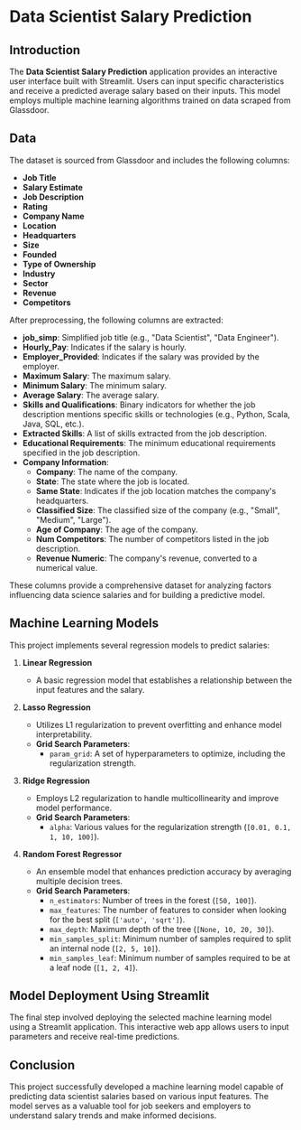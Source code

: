 # Data Scientist Salary Prediction

## Introduction

The **Data Scientist Salary Prediction** application provides an interactive user interface built with Streamlit. Users can input specific characteristics and receive a predicted average salary based on their inputs. This model employs multiple machine learning algorithms trained on data scraped from Glassdoor.

## Data

The dataset is sourced from Glassdoor and includes the following columns:

- **Job Title**
- **Salary Estimate**
- **Job Description**
- **Rating**
- **Company Name**
- **Location**
- **Headquarters**
- **Size**
- **Founded**
- **Type of Ownership**
- **Industry**
- **Sector**
- **Revenue**
- **Competitors**

After preprocessing, the following columns are extracted:

- **job_simp**: Simplified job title (e.g., "Data Scientist", "Data Engineer").
- **Hourly_Pay**: Indicates if the salary is hourly.
- **Employer_Provided**: Indicates if the salary was provided by the employer.
- **Maximum Salary**: The maximum salary.
- **Minimum Salary**: The minimum salary.
- **Average Salary**: The average salary.
- **Skills and Qualifications**: Binary indicators for whether the job description mentions specific skills or technologies (e.g., Python, Scala, Java, SQL, etc.).
- **Extracted Skills**: A list of skills extracted from the job description.
- **Educational Requirements**: The minimum educational requirements specified in the job description.
- **Company Information**:
  - **Company**: The name of the company.
  - **State**: The state where the job is located.
  - **Same State**: Indicates if the job location matches the company's headquarters.
  - **Classified Size**: The classified size of the company (e.g., "Small", "Medium", "Large").
  - **Age of Company**: The age of the company.
  - **Num Competitors**: The number of competitors listed in the job description.
  - **Revenue Numeric**: The company's revenue, converted to a numerical value.

These columns provide a comprehensive dataset for analyzing factors influencing data science salaries and for building a predictive model.

## Machine Learning Models

This project implements several regression models to predict salaries:

1. **Linear Regression**
   - A basic regression model that establishes a relationship between the input features and the salary.

2. **Lasso Regression**
   - Utilizes L1 regularization to prevent overfitting and enhance model interpretability.
   - **Grid Search Parameters**:
     - `param_grid`: A set of hyperparameters to optimize, including the regularization strength.

3. **Ridge Regression**
   - Employs L2 regularization to handle multicollinearity and improve model performance.
   - **Grid Search Parameters**:
     - `alpha`: Various values for the regularization strength (`[0.01, 0.1, 1, 10, 100]`).

4. **Random Forest Regressor**
   - An ensemble model that enhances prediction accuracy by averaging multiple decision trees.
   - **Grid Search Parameters**:
     - `n_estimators`: Number of trees in the forest (`[50, 100]`).
     - `max_features`: The number of features to consider when looking for the best split (`['auto', 'sqrt']`).
     - `max_depth`: Maximum depth of the tree (`[None, 10, 20, 30]`).
     - `min_samples_split`: Minimum number of samples required to split an internal node (`[2, 5, 10]`).
     - `min_samples_leaf`: Minimum number of samples required to be at a leaf node (`[1, 2, 4]`).

## Model Deployment Using Streamlit

The final step involved deploying the selected machine learning model using a Streamlit application. This interactive web app allows users to input parameters and receive real-time predictions.

## Conclusion

This project successfully developed a machine learning model capable of predicting data scientist salaries based on various input features. The model serves as a valuable tool for job seekers and employers to understand salary trends and make informed decisions.
